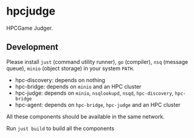 # hpcjudge

HPCGame Judger.

## Development

Please install `just` (command utility runner), `go` (compiler), `nsq` (message queue), `minio` (object storage) in your system `PATH`.

- hpc-discovery: depends on nothing
- hpc-bridge: depends on `minio` and an HPC cluster
- hpc-judge: depends on `minio`, `nsqlookupd`, `nsqd`, `hpc-discovery`, `hpc-bridge`
- hpc-agent: depends on `hpc-bridge`, `hpc-judge` and an HPC cluster

All these components should be available in the same network.

Run `just build` to build all the components

